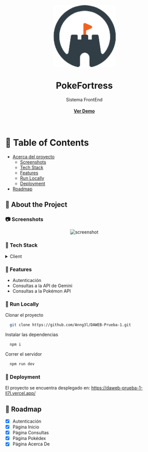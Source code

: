 <div align="center">

  <img src="./src/assets/images/Logo.png" alt="logo" width="200" height="auto" />
  <h1>PokeFortress</h1>
  
  <p>
    Sistema FrontEnd
  </p>
  

<h4>
    <a href="https://daweb-prueba-1-ll7l.vercel.app/">Ver Demo</a>
  </h4>
</div>

<br />

<!-- Table of Contents -->
# :notebook_with_decorative_cover: Table of Contents

- [Acerca del proyecto](#star2-about-the-project)
  * [Screenshots](#camera-screenshots)
  * [Tech Stack](#space_invader-tech-stack)
  * [Features](#dart-features)
  * [Run Locally](#running-run-locally)
  * [Deployment](#triangular_flag_on_post-deployment)
- [Roadmap](#compass-roadmap)

  

<!-- About the Project -->
## :star2: About the Project


<!-- Screenshots -->
### :camera: Screenshots

<div align="center"> 
  <img src="https://placehold.co/600x400?text=Your+Screenshot+here" alt="screenshot" />
</div>


<!-- TechStack -->
### :space_invader: Tech Stack

<details>
  <summary>Client</summary>
  <ul>
    <li><a href="https://developer.mozilla.org/en-US/docs/Web/JavaScript">JavaScript</a></li>
    <li><a href="https://reactjs.org/">React.js</a></li>
    <li><a href="https://getbootstrap.com/">Bootstrap</a></li>
  </ul>
</details>

<!-- Features -->
### :dart: Features

- Autenticación
- Consultas a la API de Gemini
- Consultas a la Pokémon API


<!-- Run Locally -->
### :running: Run Locally

Clonar el proyecto

```bash
  git clone https://github.com/Anng3l/DAWEB-Prueba-1.git
```

Instalar las dependencias

```bash
  npm i
```

Correr el servidor

```bash
  npm run dev
```

### :triangular_flag_on_post: Deployment

El proyecto se encuentra desplegado en: https://daweb-prueba-1-ll7l.vercel.app/


<!-- Roadmap -->
## :compass: Roadmap

* [x] Autenticación
* [x] Página Inicio
* [x] Página Consultas
* [x] Página Pokédex
* [x] Página Acerca De
